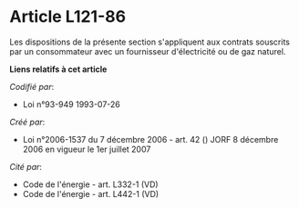 # Article L121-86

Les dispositions de la présente section s'appliquent aux contrats souscrits par un consommateur avec un fournisseur
d'électricité ou de gaz naturel.

**Liens relatifs à cet article**

_Codifié par_:

  - Loi n°93-949 1993-07-26

_Créé par_:

  - Loi n°2006-1537 du 7 décembre 2006 - art. 42 () JORF 8 décembre 2006 en vigueur le 1er juillet 2007

_Cité par_:

  - Code de l'énergie - art. L332-1 (VD)
  - Code de l'énergie - art. L442-1 (VD)
